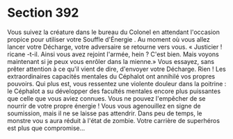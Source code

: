 # Section 392

Vous suivez la créature dans le bureau du Colonel en attendant l'occasion propice pour
utiliser votre Souffle d'Énergie . Au moment où vous allez lancer votre Décharge, votre
adversaire se retourne vers vous. « Justicier ! ricane -t-il. Ainsi vous avez rejoint l'armée,
hein ? C'est bien. Mais voyons maintenant si je peux vous enrôler dans la mienne.» Vous
essayez, sans prêter attention à ce qu'il vient de dire, d'envoyer votre Décharge. Rien !
Les extraordinaires capacités mentales du Céphalot ont annihilé vos propres pouvoirs.
Qui plus est, vous ressentez une violente douleur dans la poitrine : le Céphalot a su
développer des facultés mentales encore plus puissantes que celle que vous aviez
connues. Vous ne pouvez l'empêcher de se nourrir de votre propre énergie ! Vous vous
agenouillez en signe de soumission, mais il ne se laisse pas attendrir. Dans peu de temps,
le monstre vou s aura réduit à l'état de zombie. Votre carrière de superhéros est plus que
compromise...